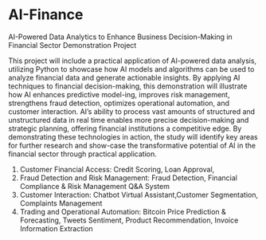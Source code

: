 # AI-Finance
AI-Powered Data Analytics to  Enhance Business Decision-Making in Financial Sector Demonstration Project

This project will include a practical application of AI-powered data analysis, utilizing Python to showcase how AI models and algorithms can be used to analyze financial data and generate actionable insights. By applying AI techniques to financial decision-making, this demonstration will illustrate how AI enhances predictive model-ing, improves risk management, strengthens fraud detection, optimizes operational automation, and customer interaction. AI’s ability to process vast amounts of structured and unstructured data in real time enables more precise decision-making and strategic planning, offering financial institutions a competitive edge. By demonstrating these technologies in action, the study will identify key areas for further research and show-case the transformative potential of AI in the financial sector through practical application.

1. Customer Financial Access: Credit Scoring, Loan Approval, 
2. Fraud Detection and Risk Management: Fraud Detection, Financial Compliance & Risk Management Q&A System
3. Customer Interaction: Chatbot Virtual Assistant,Customer Segmentation, Complaints Management
4. Trading and Operational Automation: Bitcoin Price Prediction & Forecasting, Tweets Sentiment, Product Recommendation, Invoice Information Extraction
